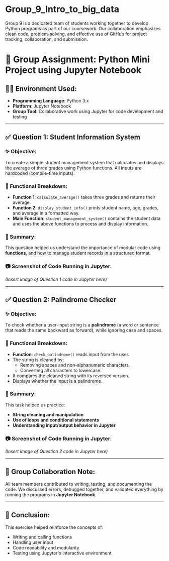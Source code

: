 # Group_9_Intro_to_big_data
Group 9 is a dedicated team of students working together to develop Python programs as part of our coursework. Our collaboration emphasizes clean code, problem-solving, and effective use of GitHub for project tracking, collaboration, and submission.

# 🧠 Group Assignment: Python Mini Project using Jupyter Notebook

## 👨‍💻 Environment Used:
- **Programming Language**: Python 3.x
- **Platform**: Jupyter Notebook
- **Group Tool**: Collaborative work using Jupyter for code development and testing

---

## ✅ Question 1: Student Information System

### ✨ Objective:
To create a simple student management system that calculates and displays the average of three grades using Python functions. All inputs are hardcoded (compile-time inputs).

### 🔧 Functional Breakdown:
- **Function 1**: `calculate_average()` takes three grades and returns their average.
- **Function 2**: `display_student_info()` prints student name, age, grades, and average in a formatted way.
- **Main Function**: `student_management_system()` contains the student data and uses the above functions to process and display information.

### 🧾 Summary:
This question helped us understand the importance of modular code using **functions**, and how to manage student records in a structured format.

### 📷 Screenshot of Code Running in Jupyter:
*(Insert image of Question 1 code in Jupyter here)*

---

## ✅ Question 2: Palindrome Checker

### ✨ Objective:
To check whether a user-input string is a **palindrome** (a word or sentence that reads the same backward as forward), while ignoring case and spaces.

### 🔧 Functional Breakdown:
- **Function**: `check_palindrome()` reads input from the user.
- The string is cleaned by:
  - Removing spaces and non-alphanumeric characters.
  - Converting all characters to lowercase.
- It compares the cleaned string with its reversed version.
- Displays whether the input is a palindrome.

### 🧾 Summary:
This task helped us practice:
- **String cleaning and manipulation**
- **Use of loops and conditional statements**
- **Understanding input/output behavior in Jupyter**

### 📷 Screenshot of Code Running in Jupyter:
*(Insert image of Question 2 code in Jupyter here)*

---

## 🤝 Group Collaboration Note:
All team members contributed to writing, testing, and documenting the code. We discussed errors, debugged together, and validated everything by running the programs in **Jupyter Notebook**.

---

## 📌 Conclusion:
This exercise helped reinforce the concepts of:
- Writing and calling functions
- Handling user input
- Code readability and modularity
- Testing using Jupyter's interactive environment

